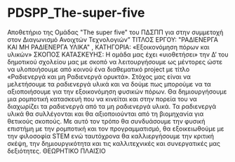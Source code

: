# PDSPP_The-super-five
Αποθετήριο της Ομάδας "The super five" του ΠΔΣΠΠ για στην συμμετοχή στον Διαγωνισμό  Ανοιχτών Τεχνολογιών”
ΤΙΤΛΟΣ ΕΡΓΟΥ: "ΡΑΔΙΕΝΕΡΓΑ ΚΑΙ ΜΗ ΡΑΔΙΕΝΕΡΓΑ ΥΛΙΚΑ" , ΚΑΤΗΓΟΡΙΑ: «Εξοικονόμηση πόρων και υλικών»
ΣΚΟΠΟΣ ΚΑΤΑΣΚΕΥΗΣ: Η ομάδα μας έχει «υιοθετήσει» την Δ’ του δημοτικού σχολείου μας με σκοπό να λειτουργήσουμε ως μέντορες ώστε να υλοποιήσουμε από κοινού ένα διαθεματικό project  με τίτλο «Ραδιενεργά και μη Ραδιενεργά ορυκτά». Στόχος μας είναι να μελετήσουμε τα ραδιενεργά υλικά και να δούμε πως μπορούμε να τα αξιοποιήσουμε για την εξοικονόμηση φυσικών πόρων. Θα δημιουργήσουμε μια ρομποτική κατασκευή που να κινείται και στην πορεία του να διαχωρίζει τα ραδιενεργά από τα μη ραδιενεργά υλικά. Τα ραδιενεργά υλικά θα συλλέγονται και θα αξιοποιούνται από τη βιομηχανία για θετικούς σκοπούς. Με αυτό τον τρόπο θα συνδυάσουμε την φυσική επιστήμη με την ρομποτική και τον προγραμματισμό, θα εξοικειωθούμε με την φιλοσοφία STEM ενώ ταυτόχρονα θα καλλιεργήσουμε την κριτική σκέψη, την δημιουργικότητα και τις καλλιτεχνικές και συνεργατικές μας δεξιότητες.
ΘΕΩΡΗΤΙΚΟ ΠΛΑΙΣΙΟ 
